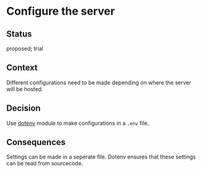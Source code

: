 # Configure the server

## Status

proposed; trial

## Context

Different configurations need to be made depending on where the server will be hosted.

## Decision

Use [dotenv](https://github.com/motdotla/dotenv#readme) module to make configurations in a ``.env`` file.

## Consequences

Settings can be made in a seperate file. Dotenv ensures that these settings can be read from sourcecode.  
